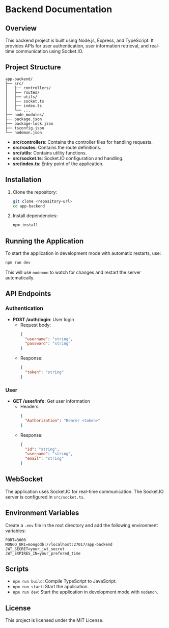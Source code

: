 # Backend Documentation

## Overview

This backend project is built using Node.js, Express, and TypeScript. It provides APIs for user authentication, user information retrieval, and real-time communication using Socket.IO.

## Project Structure

```
app-backend/
├── src/
│   ├── controllers/
│   ├── routes/
│   ├── utils/
│   ├── socket.ts
│   ├── index.ts
│   └── ...
├── node_modules/
├── package.json
├── package-lock.json
├── tsconfig.json
└── nodemon.json
```

- **src/controllers**: Contains the controller files for handling requests.
- **src/routes**: Contains the route definitions.
- **src/utils**: Contains utility functions.
- **src/socket.ts**: Socket.IO configuration and handling.
- **src/index.ts**: Entry point of the application.

## Installation

1. Clone the repository:
   ```bash
   git clone <repository-url>
   cd app-backend
   ```

2. Install dependencies:
   ```bash
   npm install
   ```

## Running the Application

To start the application in development mode with automatic restarts, use:
```bash
npm run dev
```

This will use `nodemon` to watch for changes and restart the server automatically.

## API Endpoints

### Authentication

- **POST /auth/login**: User login
  - Request body:
    ```json
    {
      "username": "string",
      "password": "string"
    }
    ```
  - Response:
    ```json
    {
      "token": "string"
    }
    ```

### User

- **GET /user/info**: Get user information
  - Headers:
    ```json
    {
      "Authorization": "Bearer <token>"
    }
    ```
  - Response:
    ```json
    {
      "id": "string",
      "username": "string",
      "email": "string"
    }
    ```

## WebSocket

The application uses Socket.IO for real-time communication. The Socket.IO server is configured in `src/socket.ts`.

## Environment Variables

Create a `.env` file in the root directory and add the following environment variables:

```
PORT=3000
MONGO_URI=mongodb://localhost:27017/app-backend
JWT_SECRET=your_jwt_secret
JWT_EXPIRES_IN=your_prefered_time
```

## Scripts

- `npm run build`: Compile TypeScript to JavaScript.
- `npm run start`: Start the application.
- `npm run dev`: Start the application in development mode with `nodemon`.

## License

This project is licensed under the MIT License.
